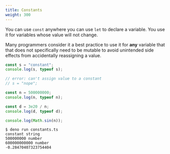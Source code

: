 ```yaml
---
title: Constants
weight: 300
---
```


You can use `const` anywhere you can use `let` to declare a variable. You use it
for variables whose value will not change.

Many programmers consider it a best practice to use it for **any** variable that
that does not specifically need to be mutable to avoid unintended side effects
from accidentally reassigning a value.

```js
const s = "constant";
console.log(s, typeof s);

// error: can't assign value to a constant
// s = "nope";

const n = 500000000;
console.log(n, typeof n);

const d = 3e20 / n;
console.log(d, typeof d);

console.log(Math.sin(n));
```

```shell
$ deno run constants.ts 
constant string
500000000 number
600000000000 number
-0.28470407323754404
```
